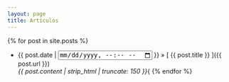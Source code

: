 ```yaml
---
layout: page
title: Artículos
---
```


{% for post in site.posts %}
<br>
  * {{ post.date | <input type="datetime-local"> }} &raquo; [ {{ post.title }} ]({{ post.url }}) <br> <i>{{ post.content | strip_html | truncate: 150 }}</i>{
{% endfor %}

